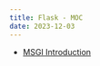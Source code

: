 ```yaml
---
title: Flask - MOC
date: 2023-12-03
---
```

* [MSGI Introduction](computer_sci/code_frame_learn/flask/MSGI.md)

